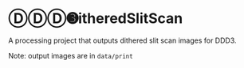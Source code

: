 # ⒹⒹⒹ➌itheredSlitScan

A processing project that outputs dithered slit scan images for DDD3.

Note: output images are in `data/print`
